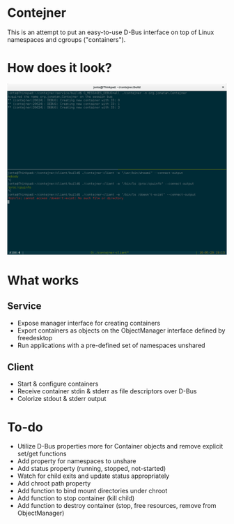 Contejner
=========

This is an attempt to put an easy-to-use D-Bus interface on top of Linux namespaces and cgroups ("containers").

How does it look?
=================
![screenshot](screenshot.png)

What works
==========
Service
-------------
* Expose manager interface for creating containers
* Export containers as objects on the ObjectManager interface defined by freedesktop
* Run applications with a pre-defined set of namespaces unshared

Client
------------
* Start & configure containers
* Receive container stdin & stderr as file descriptors over D-Bus
* Colorize stdout & stderr output

To-do
=====
* Utilize D-Bus properties more for Container objects and remove explicit set/get functions
* Add property for namespaces to unshare
* Add status property (running, stopped, not-started)
* Watch for child exits and update status appropriately
* Add chroot path property
* Add function to bind mount directories under chroot
* Add function to stop container (kill child)
* Add function to destroy container (stop, free resources, remove from ObjectManager)
